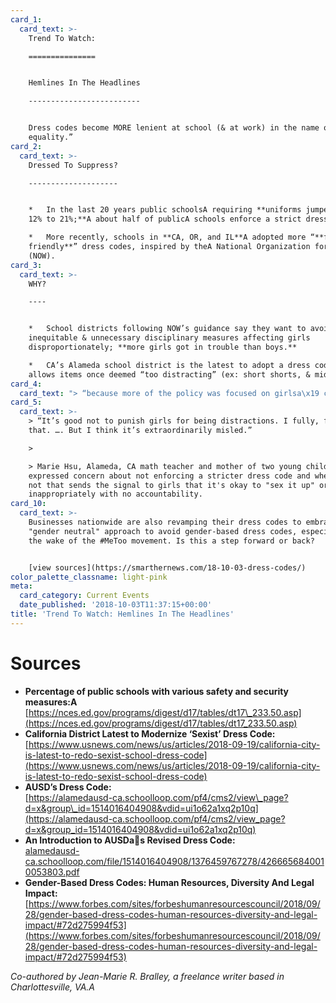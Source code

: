 ```yaml
---
card_1:
  card_text: >-
    Trend To Watch:

    ===============


    Hemlines In The Headlines

    -------------------------


    Dress codes become MORE lenient at school (& at work) in the name of “gender
    equality.”
card_2:
  card_text: >-
    Dressed To Suppress?

    --------------------


    *   In the last 20 years public schoolsA requiring **uniforms jumped from
    12% to 21%;**A about half of publicA schools enforce a strict dress code.

    *   More recently, schools in **CA, OR, and IL**A adopted more “**femaleA
    friendly**” dress codes, inspired by theA National Organization for Women
    (NOW).
card_3:
  card_text: >-
    WHY?

    ----


    *   School districts following NOW’s guidance say they want to avoid
    inequitable & unnecessary disciplinary measures affecting girls
    disproportionately; **more girls got in trouble than boys.**

    *   CA’s Alameda school district is the latest to adopt a dress code that
    allows items once deemed “too distracting” (ex: short shorts, & midriffs).
card_4:
  card_text: "> “because more of the policy was focused on girlsa\x19 clothing than boys, girls were being sent out of the classroom for infractions more often than boys, which meant they were losing more class time than their male peers.”\n> \n> Alameda, California Unified School District on why it changed its dress code policy. Some argued the policy was too vague and enforced differently depending on a student's particular body type (\"body shaming\")."
card_5:
  card_text: >-
    > “It’s good not to punish girls for being distractions. I fully, fully get
    that. …. But I think it’s extraordinarily misled.”

    > 

    > Marie Hsu, Alameda, CA math teacher and mother of two young children. She
    expressed concern about not enforcing a stricter dress code and whether or
    not that sends the signal to girls that it's okay to "sex it up" or dress
    inappropriately with no accountability.
card_10:
  card_text: >-
    Businesses nationwide are also revamping their dress codes to embrace a more
    "gender neutral" approach to avoid gender-based dress codes, especially in
    the wake of the #MeToo movement. Is this a step forward or back?


    [view sources](https://smarthernews.com/18-10-03-dress-codes/)
color_palette_classname: light-pink
meta:
  card_category: Current Events
  date_published: '2018-10-03T11:37:15+00:00'
title: 'Trend To Watch: Hemlines In The Headlines'
---
```

Sources
=======

*   **Percentage of public schools with various safety and security measures:A**  
    [https://nces.ed.gov/programs/digest/d17/tables/dt17\_233.50.asp](https://nces.ed.gov/programs/digest/d17/tables/dt17_233.50.asp)
*   **California District Latest to Modernize ‘Sexist’ Dress Code:** [https://www.usnews.com/news/us/articles/2018-09-19/california-city-is-latest-to-redo-sexist-school-dress-code](https://www.usnews.com/news/us/articles/2018-09-19/california-city-is-latest-to-redo-sexist-school-dress-code)
*   **AUSD’s Dress Code:**  
    [https://alamedausd-ca.schoolloop.com/pf4/cms2/view\_page?d=x&group\_id=1514016404908&vdid=ui1o62a1xq2p10q](https://alamedausd-ca.schoolloop.com/pf4/cms2/view_page?d=x&group_id=1514016404908&vdid=ui1o62a1xq2p10q)
*   **An Introduction to AUSDas Revised Dress Code:**  
    [alamedausd-ca.schoolloop.com/file/1514016404908/1376459767278/4266656840010053803.pdf](http://alamedausd-ca.schoolloop.com/file/1514016404908/1376459767278/4266656840010053803.pdf)
*   **Gender-Based Dress Codes: Human Resources, Diversity And Legal Impact:** [https://www.forbes.com/sites/forbeshumanresourcescouncil/2018/09/28/gender-based-dress-codes-human-resources-diversity-and-legal-impact/#72d275994f53](https://www.forbes.com/sites/forbeshumanresourcescouncil/2018/09/28/gender-based-dress-codes-human-resources-diversity-and-legal-impact/#72d275994f53)

_Co-authored by Jean-Marie R. Bralley, a freelance writer based in Charlottesville, VA.A_